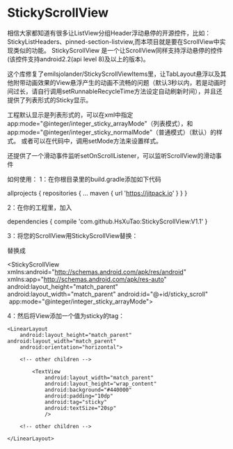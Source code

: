 # StickyScrollView
相信大家都知道有很多让ListView分组Header浮动悬停的开源控件，比如：StickyListHeaders、pinned-section-listview,而本项目就是要在ScrollView中实现类似的功能。
StickyScrollView 是一个让ScrollView同样支持浮动悬停的控件(该控件支持android2.2(api level 8)及以上的版本)。

这个库修复了emilsjolander/StickyScrollViewItems里，让TabLayout悬浮以及其他附带动画效果的View悬浮产生的动画不流畅的问题（默认3秒以内，若是动画时间过长，请自行调用setRunnableRecycleTime方法设定自动刷新时间），并且还提供了列表形式的Sticky显示。

工程默认显示是列表形式的，可以在xml中指定  app:mode="@integer/integer_sticky_arrayMode"（列表模式），和app:mode="@integer/integer_sticky_normalMode"（普通模式）（默认）的样式。
或者可以在代码中，调用setMode方法来设置样式。


还提供了一个滑动事件监听setOnScrollListener，可以监听ScrollView的滑动事件


如何使用：
1：在你根目录里的build.gradle添加如下代码

allprojects {
		repositories {
			...
			maven { url 'https://jitpack.io' }
		}
}


2：在你的工程里，加入

dependencies {
	  compile 'com.github.HsXuTao:StickyScrollView:V1.1'
}

3：将您的ScrollView用StickyScrollView替换：

<ScrollView xmlns:android="http://schemas.android.com/apk/res/android"
    android:layout_height="match_parent" android:layout_width="match_parent"
    >
    <!-- scroll view child goes here -->
</ScrollView>

替换成

<StickyScrollView xmlns:android="http://schemas.android.com/apk/res/android"
    xmlns:app="http://schemas.android.com/apk/res-auto"
    android:layout_height="match_parent" android:layout_width="match_parent"
    android:id="@+id/sticky_scroll"
    app:mode="@integer/integer_sticky_arrayMode">
    <!-- scroll view child goes here -->
</StickyScrollView>


4：然后将View添加一个值为sticky的tag：

<StickyScrollView xmlns:android="http://schemas.android.com/apk/res/android"
    xmlns:app="http://schemas.android.com/apk/res-auto"
    android:id="@+id/sticky_scroll"
    android:layout_height="match_parent" android:layout_width="match_parent"
    app:mode="@integer/integer_sticky_arrayMode">

    <LinearLayout 
        android:layout_height="match_parent" android:layout_width="match_parent" 
        android:orientation="horizontal">
        
        <!-- other children -->
        
            <TextView
                android:layout_width="match_parent"
                android:layout_height="wrap_content"
                android:background="#440000"
                android:padding="10dp"
                android:tag="sticky"
                android:textSize="20sp"
                />

        <!-- other children -->

    </LinearLayout>

</StickyScrollView>



